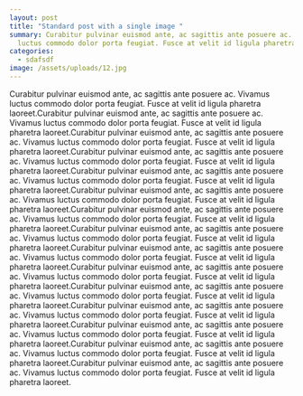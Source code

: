 ```yaml
---
layout: post
title: "Standard post with a single image "
summary: Curabitur pulvinar euismod ante, ac sagittis ante posuere ac. Vivamus
  luctus commodo dolor porta feugiat. Fusce at velit id ligula pharetra laoreet.
categories:
  - sdafsdf
image: /assets/uploads/12.jpg
---
```

Curabitur pulvinar euismod ante, ac sagittis ante posuere ac. Vivamus luctus commodo dolor porta feugiat. Fusce at velit id ligula pharetra laoreet.Curabitur pulvinar euismod ante, ac sagittis ante posuere ac. Vivamus luctus commodo dolor porta feugiat. Fusce at velit id ligula pharetra laoreet.Curabitur pulvinar euismod ante, ac sagittis ante posuere ac. Vivamus luctus commodo dolor porta feugiat. Fusce at velit id ligula pharetra laoreet.Curabitur pulvinar euismod ante, ac sagittis ante posuere ac. Vivamus luctus commodo dolor porta feugiat. Fusce at velit id ligula pharetra laoreet.Curabitur pulvinar euismod ante, ac sagittis ante posuere ac. Vivamus luctus commodo dolor porta feugiat. Fusce at velit id ligula pharetra laoreet.Curabitur pulvinar euismod ante, ac sagittis ante posuere ac. Vivamus luctus commodo dolor porta feugiat. Fusce at velit id ligula pharetra laoreet.Curabitur pulvinar euismod ante, ac sagittis ante posuere ac. Vivamus luctus commodo dolor porta feugiat. Fusce at velit id ligula pharetra laoreet.Curabitur pulvinar euismod ante, ac sagittis ante posuere ac. Vivamus luctus commodo dolor porta feugiat. Fusce at velit id ligula pharetra laoreet.Curabitur pulvinar euismod ante, ac sagittis ante posuere ac. Vivamus luctus commodo dolor porta feugiat. Fusce at velit id ligula pharetra laoreet.Curabitur pulvinar euismod ante, ac sagittis ante posuere ac. Vivamus luctus commodo dolor porta feugiat. Fusce at velit id ligula pharetra laoreet.Curabitur pulvinar euismod ante, ac sagittis ante posuere ac. Vivamus luctus commodo dolor porta feugiat. Fusce at velit id ligula pharetra laoreet.Curabitur pulvinar euismod ante, ac sagittis ante posuere ac. Vivamus luctus commodo dolor porta feugiat. Fusce at velit id ligula pharetra laoreet.Curabitur pulvinar euismod ante, ac sagittis ante posuere ac. Vivamus luctus commodo dolor porta feugiat. Fusce at velit id ligula pharetra laoreet.Curabitur pulvinar euismod ante, ac sagittis ante posuere ac. Vivamus luctus commodo dolor porta feugiat. Fusce at velit id ligula pharetra laoreet.Curabitur pulvinar euismod ante, ac sagittis ante posuere ac. Vivamus luctus commodo dolor porta feugiat. Fusce at velit id ligula pharetra laoreet.